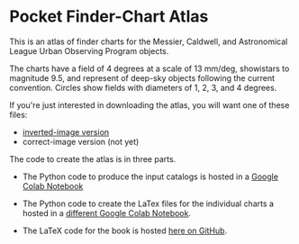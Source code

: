 # Pocket Finder-Chart Atlas

This is an atlas of finder charts for the Messier, Caldwell, and Astronomical League Urban Observing Program objects. 

The charts have a field of 4 degrees at a scale of 13 mm/deg, showistars to magnitude 9.5, and represent of deep-sky objects following the current convention. Circles show fields with diameters of 1, 2, 3, and 4 degrees.

If you're just interested in downloading the atlas, you will want one of these files:

- [inverted-image version](https://github.com/alanwatsonforster/pocket-finder-chart-atlas/raw/main/main.pdf)
- correct-image version (not yet)

The code to create the atlas is in three parts. 

- The Python code to produce the input catalogs is hosted in a [Google Colab Notebook](https://colab.research.google.com/drive/16JonQcoLPvneOuimvxtJOiUSpBR-Mixq?usp=sharing)

- The Python code to create the LaTex files for the individual charts a hosted in a [different Google Colab Notebook](https://colab.research.google.com/drive/1VTFR25wonsBeU4-xg2RQQJk6zLVED3kO?usp=sharing).

- The LaTeX code for the book is hosted [here on GitHub](https://github.com/alanwatsonforster/pocket-finder-chart-atlas).
